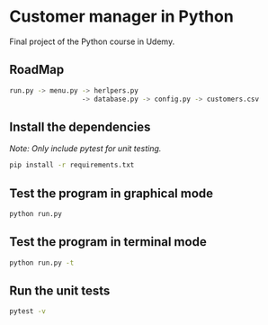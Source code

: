 # Customer manager in Python
Final project of the Python course in Udemy.

## RoadMap
```bash
run.py -> menu.py -> herlpers.py
                  -> database.py -> config.py -> customers.csv
```

## Install the dependencies

_Note: Only include pytest for unit testing._

```bash
pip install -r requirements.txt
```

## Test the program in graphical mode

```bash
python run.py
```

## Test the program in terminal mode

```bash
python run.py -t
```

## Run the unit tests

```bash
pytest -v
```